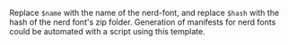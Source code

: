 Replace `$name` with the name of the nerd-font, and replace `$hash` with the hash of the nerd font's zip folder. Generation of manifests for nerd fonts could be automated with a script using this template.